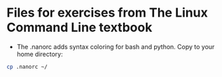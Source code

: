 # Files for exercises from The Linux Command Line textbook

* The .nanorc adds syntax coloring for bash and python. Copy to your home directory:
```bash
cp .nanorc ~/
```
